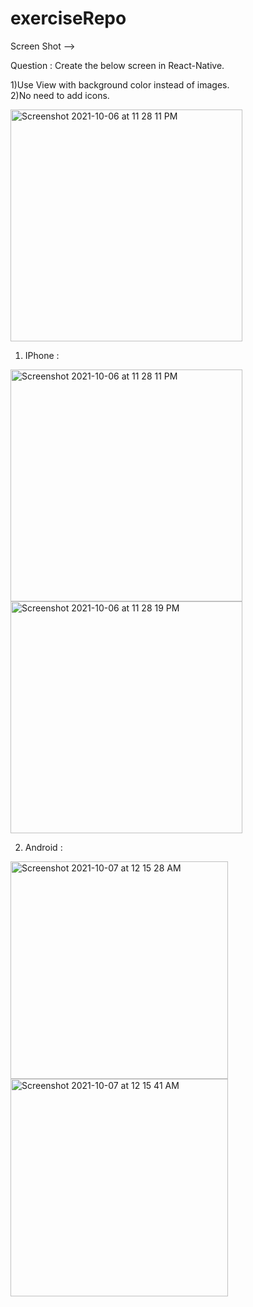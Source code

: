 # exerciseRepo

Screen Shot -->

Question :
Create the below screen in React-Native.

  1)Use View with background color instead of images.  
  2)No need to add icons.

<img width="371" alt="Screenshot 2021-10-06 at 11 28 11 PM" src="https://user-images.githubusercontent.com/62723964/136818874-00854c02-4bda-4b59-8534-14ff43a4a2e0.jpg">

1) IPhone :

<img width="371" alt="Screenshot 2021-10-06 at 11 28 11 PM" src="https://user-images.githubusercontent.com/62723964/136263731-df8ccc4d-60b5-49a4-afef-67f3d61d6598.png">

<img width="371" alt="Screenshot 2021-10-06 at 11 28 19 PM" src="https://user-images.githubusercontent.com/62723964/136263768-243f7b0c-975e-4e60-b233-2df8cc9e7263.png">


2) Android :

<img width="348" alt="Screenshot 2021-10-07 at 12 15 28 AM" src="https://user-images.githubusercontent.com/62723964/136264273-c2d98754-060e-4964-a4b0-6138b6a4828f.png">

<img width="348" alt="Screenshot 2021-10-07 at 12 15 41 AM" src="https://user-images.githubusercontent.com/62723964/136264291-578e6539-9eaf-4377-9343-f40ff0373f3e.png">
